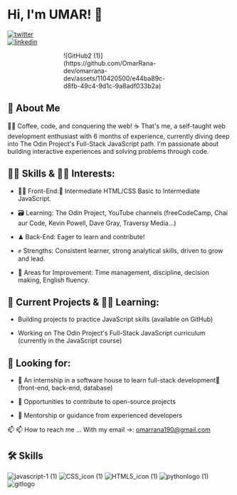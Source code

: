 # Hi, I'm UMAR! 👋


[![twitter](https://img.shields.io/badge/twitter-1DA1F2?style=for-the-badge&logo=twitter&logoColor=white)](https://twitter.com/theRealOmarDev) <br>
[![linkedin](https://img.shields.io/badge/linkedin-0A66C2?style=for-the-badge&logo=linkedin&logoColor=white)](www.linkedin.com/in/therealomar-dev)

<style>
  .center {
    display: block;
    margin-left: auto;
    margin-right: auto;
    width: 50%; 
  }
</style>

<div class="center">
  ![GitHub2 (1)](https://github.com/OmarRana-dev/omarrana-dev/assets/110420500/e44ba89c-d8fb-49c4-9d1c-9a8adf033b2a)
</div>

## 🚀 About Me
🙋‍♂️ Coffee, code, and conquering the web! ☕ That's me, a self-taught web development enthusiast with 6 months of experience, currently diving deep into The Odin Project's Full-Stack JavaScript path. I'm passionate about building interactive experiences and solving problems through code.


## 🧑‍💻 Skills & 🧑‍🏫 Interests:
- 👩‍💻 Front-End:🧩 Intermediate HTML/CSS Basic to Intermediate JavaScript.

- 🗃 Learning: The Odin Project, YouTube channels (freeCodeCamp, Chai aur Code, Kevin Powell, Dave Gray, Traversy Media...)

- ♟ Back-End: Eager to learn and contribute!

- ✊ Strengths: Consistent learner, strong analytical skills, driven to grow and lead.

- 🧗 Areas for Improvement: Time management, discipline, decision making, English fluency.

## 🧳 Current Projects & 🧑‍🏫 Learning:
- Building projects to practice JavaScript skills (available on GitHub)

- Working on The Odin Project's Full-Stack JavaScript curriculum (currently in the JavaScript course)

## 👀 Looking for:
- 🚨 An internship in a software house to learn full-stack development🚀 (front-end, back-end, database)

- 🔦 Opportunities to contribute to open-source projects

- 🫅 Mentorship or guidance from experienced developers


📫 📫 How to reach me ... With my email →: omarrana190@gmail.com

## 🛠 Skills
![javascript-1 (1)](https://github.com/OmarRana-dev/omarrana-dev/assets/110420500/ef6e2c90-c627-433b-b794-98710cba2597) ![CSS_icon (1)](https://github.com/OmarRana-dev/omarrana-dev/assets/110420500/73b1569a-e540-44b9-a89f-0794379961da) ![HTML5_icon (1)](https://github.com/OmarRana-dev/omarrana-dev/assets/110420500/ac4dafff-dcea-4117-a163-4a7a3c2653de) ![pythonlogo (1)](https://github.com/OmarRana-dev/omarrana-dev/assets/110420500/8e950f2b-ba12-4be6-b02b-fa2daee2d49b) ![gitlogo](https://github.com/OmarRana-dev/omarrana-dev/assets/110420500/6c7f3297-485c-4ce6-81e9-0a7a12921f7e)
<!---
OmarRana-dev/omarrana-dev is a ✨ special ✨ repository because its `README.md` (this file) appears on your GitHub profile.
You can click the Preview link to take a look at your changes.
--->
